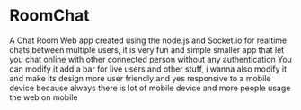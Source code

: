 # RoomChat
A Chat Room Web app created using the node.js and Socket.io for realtime chats between multiple users, it is very fun and simple smaller app that let you chat online with other connected person without any authentication
You can modify it add a bar for live users and other stuff, i wanna also modify it and make its design more user friendly and yes responsive to a mobile device
because always there is lot of mobile device and more people usage the web on mobile
